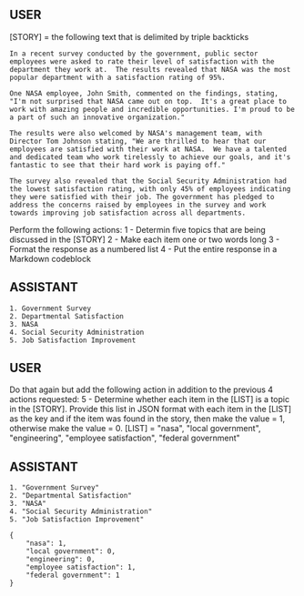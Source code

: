 ## USER
[STORY] = the following text that is delimited by triple backticks
```
In a recent survey conducted by the government, public sector employees were asked to rate their level of satisfaction with the department they work at.  The results revealed that NASA was the most popular department with a satisfaction rating of 95%.

One NASA employee, John Smith, commented on the findings, stating, "I'm not surprised that NASA came out on top.  It's a great place to work with amazing people and incredible opportunities. I'm proud to be a part of such an innovative organization."

The results were also welcomed by NASA's management team, with Director Tom Johnson stating, "We are thrilled to hear that our employees are satisfied with their work at NASA.  We have a talented and dedicated team who work tirelessly to achieve our goals, and it's fantastic to see that their hard work is paying off."

The survey also revealed that the Social Security Administration had the lowest satisfaction rating, with only 45% of employees indicating they were satisfied with their job. The government has pledged to address the concerns raised by employees in the survey and work towards improving job satisfaction across all departments.
```

Perform the following actions:
1 - Determin five topics that are being discussed in the [STORY]
2 - Make each item one or two words long
3 - Format the response as a numbered list
4 - Put the entire response in a Markdown codeblock

## ASSISTANT
```
1. Government Survey
2. Departmental Satisfaction
3. NASA
4. Social Security Administration
5. Job Satisfaction Improvement
```

## USER
Do that again but add the following action in addition to the previous 4 actions requested:
5 - Determine whether each item in the [LIST] is a topic in the [STORY]. Provide this list in JSON format with each item in the [LIST] as the key and if the item was found in the story, then make the value = 1, otherwise make the value = 0.
[LIST] = "nasa", "local government", "engineering", "employee satisfaction", "federal government"

## ASSISTANT
```
1. "Government Survey"
2. "Departmental Satisfaction"
3. "NASA"
4. "Social Security Administration"
5. "Job Satisfaction Improvement"

{
    "nasa": 1,
    "local government": 0,
    "engineering": 0,
    "employee satisfaction": 1,
    "federal government": 1
}
```